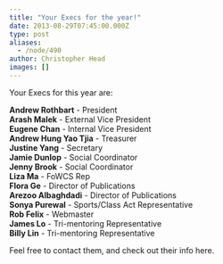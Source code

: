```yaml
---
title: "Your Execs for the year!"
date: 2013-08-29T07:45:00.000Z
type: post
aliases:
  - /node/490
author: Christopher Head
images: []
---
```


<div class="field field-name-body field-type-text-with-summary field-label-hidden"><div class="field-items"><div class="field-item even"><p>Your Execs for this year are:</p>
<p><b>Andrew Rothbart</b> - President<br>
<b>Arash Malek</b> - External Vice President<br>
<b>Eugene Chan</b> - Internal Vice President<br>
<b>Andrew Hung Yao Tjia</b> - Treasurer<br>
<b>Justine Yang</b> - Secretary<br>
<b>Jamie Dunlop</b> - Social Coordinator<br>
<b>Jenny Brook</b> - Social Coordinator<br>
<b>Liza Ma</b> - FoWCS Rep<br>
<b>Flora Ge</b> - Director of Publications<br>
<b>Arezoo Albaghdadi</b> - Director of Publications<br>
<b>Sonya Purewal</b> - Sports/Class Act Representative<br>
<b>Rob Felix</b> - Webmaster<br>
<b>James Lo</b> - Tri-mentoring Representative<br>
<b>Billy Lin</b> - Tri-mentoring Representative</p>
<p>Feel free to contact them, and check out their info here.</p>
</div></div></div>    <footer>
          </footer>
